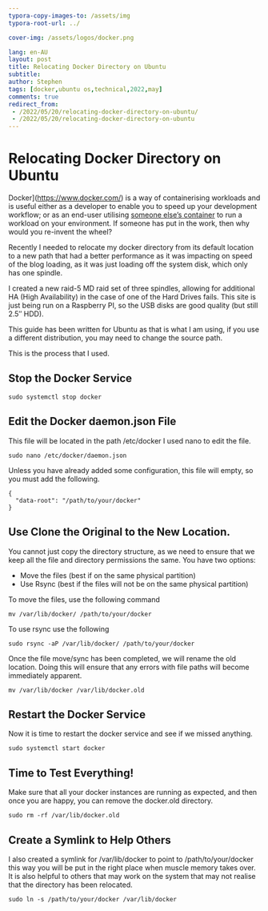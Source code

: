 ```yaml
---
typora-copy-images-to: /assets/img
typora-root-url: ../

cover-img: /assets/logos/docker.png

lang: en-AU
layout: post
title: Relocating Docker Directory on Ubuntu
subtitle: 
author: Stephen
tags: [docker,ubuntu os,technical,2022,may]
comments: true
redirect_from:
 - /2022/05/20/relocating-docker-directory-on-ubuntu/
 - /2022/05/20/relocating-docker-directory-on-ubuntu
---
```


# Relocating Docker Directory on Ubuntu

Docker](https://www.docker.com/) is a way of containerising workloads and is useful either as a developer to enable you to speed up your development workflow; or as an end-user utilising [someone else’s container](https://hub.docker.com/) to run a workload on your environment. If someone has put in the work, then why would you re-invent the wheel?

Recently I needed to relocate my docker directory from its default location to a new path that had a better performance as it was impacting on speed of the blog loading, as it was just loading off the system disk, which only has one spindle.

I created a new raid-5 MD raid set of three spindles, allowing for additional HA (High Availability) in the case of one of the Hard Drives fails. This site is just being run on a Raspberry PI, so the USB disks are good quality (but still 2.5″ HDD).

This guide has been written for Ubuntu as that is what I am using, if you use a different distribution, you may need to change the source path.

This is the process that I used.

## Stop the Docker Service

```
sudo systemctl stop docker
```

## Edit the Docker daemon.json File

This file will be located in the path /etc/docker I used nano to edit the file.

```
sudo nano /etc/docker/daemon.json
```

Unless you have already added some configuration, this file will empty, so you must add the following.

```
{
  "data-root": "/path/to/your/docker"
}
```

## Use Clone the Original to the New Location.

You cannot just copy the directory structure, as we need to ensure that we keep all the file and directory permissions the same. You have two options:

* Move the files (best if on the same physical partition)
* Use Rsync (best if the files will not be on the same physical partition)

To move the files, use the following command

```
mv /var/lib/docker/ /path/to/your/docker
```

To use rsync use the following

```
sudo rsync -aP /var/lib/docker/ /path/to/your/docker
```

Once the file move/sync has been completed, we will rename the old location. Doing this will ensure that any errors with file paths will become immediately apparent.

```
mv /var/lib/docker /var/lib/docker.old
```

## Restart the Docker Service

Now it is time to restart the docker service and see if we missed anything.

```
sudo systemctl start docker
```

## Time to Test Everything!

Make sure that all your docker instances are running as expected, and then once you are happy, you can remove the docker.old directory. 

```
sudo rm -rf /var/lib/docker.old
```

## Create a Symlink to Help Others

I also created a symlink for /var/lib/docker to point to /path/to/your/docker this way you will be put in the right place when muscle memory takes over. It is also helpful to others that may work on the system that may not realise that the directory has been relocated.

```
sudo ln -s /path/to/your/docker /var/lib/docker
```